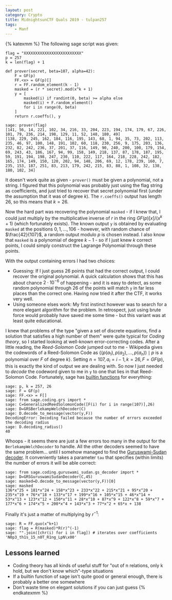 ```yaml
---
layout: post
category: Crypto
title: MidnightsunCTF Quals 2019 - tulpan257
tags: 
    - Manf
---
```


{% katexmm %}
The following sage script was given:
```
flag = "XXXXXXXXXXXXXXXXXXXXXXXXX"
p = 257
k = len(flag) + 1

def prover(secret, beta=107, alpha=42):
    F = GF(p)
    FF.<x> = GF(p)[]
    r = FF.random_element(k - 1)
    masked = (r * secret).mod(x^k + 1)
    y = [
        masked(i) if randint(0, beta) >= alpha else
        masked(i) + F.random_element()
        for i in range(0, beta)
    ]
    return r.coeffs(), y

sage: prover(flag)
[141, 56, 14, 221, 102, 34, 216, 33, 204, 223, 194, 174, 179, 67, 226, 101, 79, 236, 214, 198, 129, 11, 52, 148, 180, 49]
[138, 229, 245, 162, 184, 116, 195, 143, 68, 1, 94, 35, 73, 202, 113, 235, 46, 97, 100, 148, 191, 102, 60, 118, 230, 256, 9, 175, 203, 136, 232, 82, 242, 236, 37, 201, 37, 116, 149, 90, 240, 200, 100, 179, 154, 69, 243, 43, 186, 167, 94, 99, 158, 149, 218, 137, 87, 178, 187, 195, 59, 191, 194, 198, 247, 230, 110, 222, 117, 164, 218, 228, 242, 182, 165, 174, 149, 150, 120, 202, 94, 148, 206, 69, 12, 178, 239, 160, 7, 235, 153, 187, 251, 83, 213, 179, 242, 215, 83, 88, 1, 108, 32, 138, 180, 102, 34]
```

It doesn't work quite as given - `prover()` must be given a polynomial, not a string. I figured that this polynomial was probably just using the flag string as coefficients, and just tried to recover that secret polynomial first (under the assumption that it was of degree $k$).
The `r.coeffs()` output has length $26$, so this means that $k=26$.

Now the hard part was recovering the polynomial `masked` - if I knew that, I could just multiply by the multiplicative inverse of $r$ in the ring $GF(p)[x]/(x^k+1)$ (which fortunately exists). The known output `y` is obtained by evaluating `masked` at the positions $0,1,\ldots,106$ - however, with random chance of $\frac{42}{107}$, a random output modulo $p$ is chosen instead. I also know that `masked` is a polynomial of degree $k-1$ - so if I just knew $k$ correct points, I could simply construct the Lagrange Polynomial through these points.

With the output containing errors I had two choices:

- Guessing: If I just guess 26 points that had the correct output, I could recover the original polynomial. A quick calculation shows that this has about chance $2\cdot 10^{-6}$ of happening - and it is easy to detect, as some random polynomial through 26 of the points will match `y` in far less places than the correct one. Having now tried it after the CTF, it works very well.
- Using someone elses work: My first instinct however was to search for a more elegant algorithm for the problem. In retrospect, just using brute force would probably have saved me some time - but this variant was at least quite educational.
 
I knew that problems of the type "given a set of discrete equations, find a solution that satisfies a high number of them" were quite typical for *Coding theory*, so I started looking at well-known error-correcting codes. After a little reading, the *Reed-Solomon Code* jumped out to me - Wikipedia gives the codewords of a Reed-Solomon Code as $\{(p(a_1), p(a_2), \ldots, p(a_n))\mid p \text{ is a polynomial over } F \text{ of degree } k\}$. Setting $n=107, a_i=i-1, k=26, F=GF(p)$, this is exactly the kind of output we are dealing with. So now I just needed to *decode* the codeword given to me in `y` to one that lies in that Reed-Solomon Code. Fortunately, sage has [builtin functions](http://doc.sagemath.org/html/en/reference/coding/sage/coding/grs.html) for everything:

```
sage: p, k = 257, 26
sage: F = GF(p)
sage: FF.<x> = F[]
sage: from sage.coding.grs import *
sage: C=GeneralizedReedSolomonCode([F(i) for i in range(107)],26)
sage: D=GRSBerlekampWelchDecoder(C)
sage: D.decode_to_message(vector(y,F))
DecodingError: Decoding failed because the number of errors exceeded the decoding radius
sage: D.decoding_radius()
40
```
Whoops - it seems there are just a few errors too many in the output for the `BerlekampWelchDecoder` to handle. All the other decoders seemed to have the same problem... until I somehow managed to find the [Guruswami-Sudan decoder](http://doc.sagemath.org/html/en/reference/coding/sage/coding/guruswami_sudan/gs_decoder.html). It conveniently takes a parameter `tau` that specifies (within limits) the number of errors it will be able correct:

```
sage: from sage.coding.guruswami_sudan.gs_decoder import *
sage: D=GRSGuruswamiSudanDecoder(C,45)
sage: masked=D.decode_to_message(vector(y,F))[0]
sage: masked
136*x^25 + 181*x^24 + 158*x^23 + 233*x^22 + 215*x^21 + 95*x^20 + 235*x^19 + 76*x^18 + 133*x^17 + 199*x^16 + 105*x^15 + 46*x^14 + 53*x^13 + 123*x^12 + 150*x^11 + 28*x^10 + 87*x^9 + 122*x^8 + 59*x^7 + 177*x^6 + 174*x^5 + 200*x^4 + 143*x^3 + 77*x^2 + 65*x + 138
```

Finally it's just a matter of multiplying by $r^{-1}$:
```
sage: R = FF.quo(x^k+1)
sage: flag = R(masked)*R(r)^(-1)
sage: "".join([chr(i) for i in flag]) # iterates over coefficients
'N0p3_th1s_15_n0T_R1ng_LpN\x00'
```


Lessons learned
------
- Coding theory has all kinds of useful stuff for "out of n relations, only k hold, but we don't know which"-type situations
- If a builtin function of sage isn't quite good or general enough, there is probably a better one somewhere
- Don't waste time on elegant solutions if you can just guess
{% endkatexmm %}

